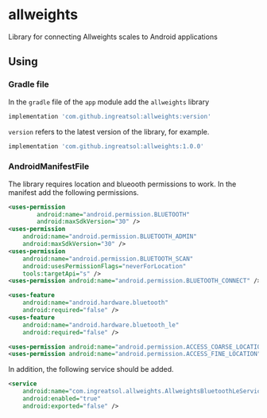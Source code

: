 # allweights
Library for connecting Allweights scales to Android applications

## Using
### Gradle file
In the `gradle` file of the `app` module add the `allweights` library
```gradle
implementation 'com.github.ingreatsol:allweights:version'
```
`version` refers to the latest version of the library, for example.
```gradle
implementation 'com.github.ingreatsol:allweights:1.0.0'
```
### AndroidManifestFile
The library requires location and blueooth permissions to work. In the manifest add the following permissions.
```xml
<uses-permission
        android:name="android.permission.BLUETOOTH"
        android:maxSdkVersion="30" />
<uses-permission
    android:name="android.permission.BLUETOOTH_ADMIN"
    android:maxSdkVersion="30" />
<uses-permission
    android:name="android.permission.BLUETOOTH_SCAN"
    android:usesPermissionFlags="neverForLocation"
    tools:targetApi="s" />
<uses-permission android:name="android.permission.BLUETOOTH_CONNECT" />

<uses-feature
    android:name="android.hardware.bluetooth"
    android:required="false" />
<uses-feature
    android:name="android.hardware.bluetooth_le"
    android:required="false" />

<uses-permission android:name="android.permission.ACCESS_COARSE_LOCATION" />
<uses-permission android:name="android.permission.ACCESS_FINE_LOCATION" />
```
In addition, the following service should be added.
```xml
<service
    android:name="com.ingreatsol.allweights.AllweightsBluetoothLeService"
    android:enabled="true"
    android:exported="false" />
```

